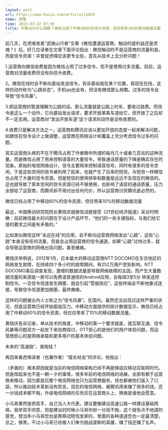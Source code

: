 ```yaml
---
layout: post
url: https://www.huxiu.com/article/11829
name: 虎嗅
time: 2013-03-22 07:36
title: 中移动为什么跳脚？微信占用了中移动60%的信令资源，但仅带来10%的移动数据流量
---
```

前几天，在虎嗅发表“武陵山行者”文章《微信遭遇运营商，触动的是利益还是灵魂？》后，好几位读者在文章下面评论指出：微信触动的不是运营商的流量利益，而是信令资源！并督促虎嗅应该更专业些，首先从技术上去分析问题！

1.运营商向微信收费是因为微信占用了过多信令，而不是使用过多流量。目前，运营商对流量收费但没有向信令收费。

2。微信在线时会不断向基站发送信令，告诉基站我在某个位置，我现在在线，这样的动作称为“心跳状态”。手机qq也会有，但没有微信那么频繁。过多的信令会导致“信令风暴”。

3.把运营商的管道理解为公路的话，那么流量就是公路上的车，要收过路费。而信令是这么一个动作，它向基站发出请求，要求开放某条车道给它，但开放了之后却不一定去用。运营商对“发出开放车道”这个请求的动作是没有收费的。

4.收费只是解决方法之一。运营商和腾讯应该以更加开放的态度一起来解决问题，如微信在信令设计上做调整，运营商在网络设计和覆盖上充分考虑信令过多的问题。

其实运营商头疼的不在于腾讯占用了作者眼中所谓的每月几十或者几百兆的这种流量。而是微信占用了用来控制语音的大量信令，导致通话质量的下降是确实存在的现象。原始的电信网络设计，信令主要用来控制语音信号，同时有很多的信令空闲，于是这些空闲的信令被利用了起来，也就产生了后来的短信，与短信一样微信也占用了大量的信令资源。但是短信的使用频率和数量是远远不及现在的微信的，这也就导致了原本空闲的信令资源已经不够使用，也影响了语音的通话质量，压力全部给了运营商，而腾讯却不用付出任何代价，所以运营商讨厌腾讯是必然的。

微信已经占用了中移动60%的信令资源，但仅带来10%的移动数据流量

最近，中国移动研究院院长黄晓庆就微信话题接受《21世纪经济报道》采访时明确：目前微信最大的问题在于设计产品环节，“他们的一些关键指标，与我们给它提的要求之间是有矛盾的。”

比如类似微信这样“永远在线”的应用，会不断向运营商网络发出“心跳”，这些“心跳”本身没有任何流量，但是会占用运营商的信令通道，如果“心跳”过快过多，就会导致运营商的网络出现问题，甚至瘫痪。

黄晓庆举例说，2012年1月，日本最大的移动运营商NTT DOCOMO在东京地区的网络发生故障，在持续四个多小时的故障期间，有252万用户受到影响。NTT DOCOMO事后调查发现，激增的数据流量是导致网络故障的主因。而产生大量数据流量的来源是一款可以免费语音通信的Android应用，会每隔3至5分 钟发送控制信令。一旦信令信道发生拥塞，就会引起“雪崩效应”，这些终端会不断地重试连接，导致信令信道更加拥塞，最终瘫痪。

这样的问题被业内人士称之为“信令风暴”。在国内，虽然还没出现过这样严重的状况，但是运营商已经开始面临压力。中移动方面提供的统计数据显示，微信已经占用了中移动60%的信令资源，但仅仅带来了10%的移动数据流量。

黄晓庆告诉记者，单从技术的角度，中移动的第一个要求就是，就互联互通、信令风暴等问题双方一起坐下来协商探讨。OTT担心的是他们的用户体验问题，而运营商担心的是网络承载和更多用户的基本体验问题。

未来的“高速路”，谁掏钱？

再回来看虎嗅读者（也兼作者）“瘦长蛀虫”的评论，他指出：

（矛盾的）根本原因就是当前的电信网络架构已经不再能够适应移动互联网时代。但是改起来也不是一朝一夕的事情，很多年前的电信网络的进展，全部有赖于运营商来推动，因为那是后整个电信网络也只为运营商服务，钱也都被他们装入了口袋，所以推动技术革新没有怨言。现在的电信网络，被腾讯用来赚了很多的钱，还一分钱成本都不掏，升级电信网络的任务压在运营商头上，换做是谁他会愿意。

小马哥果然是把高手，自己当人大代表，建议要像建设高速公路一样建设基础网络，我举双手同意，但是建设的时候小马哥你却一分钱不掏，这个就有点不地道的感觉，想当年小马哥您也是靠移动短信发家的，里面的各种道道您也一定最清楚，总之，够黑。不过小马哥已经被人们奉为挑战垄断的英雄，赚了钱还赚了名声。

